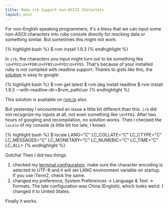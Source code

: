 ```yaml
---
title: Make irb Support non-ASCII Characters
layout: post
---
```


For non-English speaking programmers, it's a bless that we can input some non-ASCII characters
into ruby console directly for mocking data or something similar. But sometimes this might not
work:

{% highlight bash %}
$ rvm install 1.9.3
{% endhighlight %}

In `irb`, the characters you input might turn out to be something like
`\U+FFD1\U+FFD0\U+FFB5\U+FFD1\U+FFD1`. That's because of your installed ruby is not
compiled with readline support. Thanks to gists like this, the
[solution](https://gist.github.com/1968562) is easy to google:

{% highlight bash %}
$ rvm get latest
$ rvm pkg install readline
$ rvm install 1.9.3 --with-readline-dir=$rvm_path/usr
{% endhighlight %}

This solution is available on [rvm.io](https://rvm.io/packages/readline/) also.

But yesterday I encountered an issue a little bit different than this.
`irb` did not recognize my inputs at all, not even something like `\U+FFD1`.
After two hours of googling and recompilation, no solution works.
Then I checked the `locale` of my console (a little bit too late, I know):

{% highlight bash %}
$ locale
LANG="C"
LC_COLLATE="C"
LC_CTYPE="C"
LC_MESSAGES="C"
LC_MONETARY="C"
LC_NUMERIC="C"
LC_TIME="C"
LC_ALL=
{% endhighlight %}

Gotcha! Then I did two things

1. checked my [terminal configuration](http://stackoverflow.com/a/2936107/179691).
   make sure the character encoding is selected to UTF-8 and it will set LANG environment variable
   on startup. If you use iTerm2, check the same.
2. changed my preference, System Preferences -> Language & Text -> Formats.
   The late configuration was China (English), which looks weird. I changed it to United States.

Finally it works.